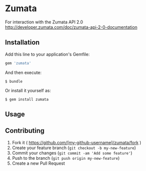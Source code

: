 # Zumata

For interaction with the Zumata API 2.0
http://developer.zumata.com/doc/zumata-api-2-0-documentation

## Installation

Add this line to your application's Gemfile:

```ruby
gem 'zumata'
```

And then execute:

    $ bundle

Or install it yourself as:

    $ gem install zumata

## Usage



## Contributing

1. Fork it ( https://github.com/[my-github-username]/zumata/fork )
2. Create your feature branch (`git checkout -b my-new-feature`)
3. Commit your changes (`git commit -am 'Add some feature'`)
4. Push to the branch (`git push origin my-new-feature`)
5. Create a new Pull Request
